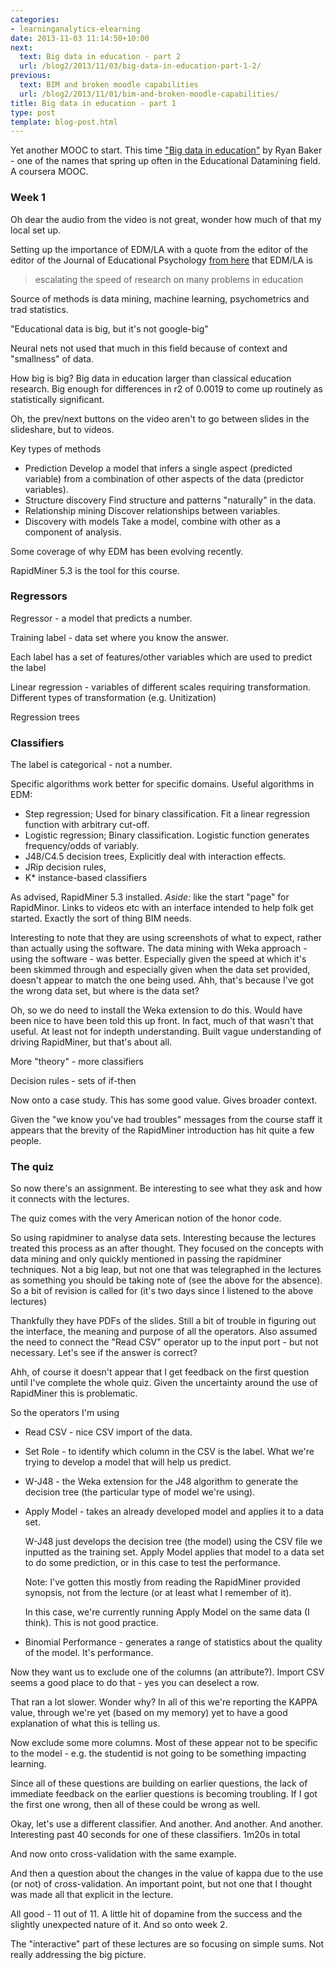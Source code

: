 ```yaml
---
categories:
- learninganalytics-elearning
date: 2013-11-03 11:14:50+10:00
next:
  text: Big data in education - part 2
  url: /blog2/2013/11/03/big-data-in-education-part-1-2/
previous:
  text: BIM and broken moodle capabilities
  url: /blog2/2013/11/01/bim-and-broken-moodle-capabilities/
title: Big data in education - part 1
type: post
template: blog-post.html
---
```

Yet another MOOC to start. This time ["Big data in education"](https://class.coursera.org/bigdata-edu-001/class/index) by Ryan Baker - one of the names that spring up often in the Educational Datamining field. A coursera MOOC.

### Week 1

Oh dear the audio from the video is not great, wonder how much of that my local set up.

Setting up the importance of EDM/LA with a quote from the editor of the editor of the Journal of Educational Psychology [from here](http://www.edweek.org/ew/articles/2010/12/13/15data.h30.html) that EDM/LA is

> escalating the speed of research on many problems in education

Source of methods is data mining, machine learning, psychometrics and trad statistics.

"Educational data is big, but it's not google-big"

Neural nets not used that much in this field because of context and "smallness" of data.

How big is big? Big data in education larger than classical education research. Big enough for differences in r2 of 0.0019 to come up routinely as statistically significant.

Oh, the prev/next buttons on the video aren't to go between slides in the slideshare, but to videos.

Key types of methods

- Prediction Develop a model that infers a single aspect (predicted variable) from a combination of other aspects of the data (predictor variables).
- Structure discovery Find structure and patterns "naturally" in the data.
- Relationship mining Discover relationships between variables.
- Discovery with models Take a model, combine with other as a component of analysis.

Some coverage of why EDM has been evolving recently.

RapidMiner 5.3 is the tool for this course.

### Regressors

Regressor - a model that predicts a number.

Training label - data set where you know the answer.

Each label has a set of features/other variables which are used to predict the label

Linear regression - variables of different scales requiring transformation. Different types of transformation (e.g. Unitization)

Regression trees

### Classifiers

The label is categorical - not a number.

Specific algorithms work better for specific domains. Useful algorithms in EDM:

- Step regression; Used for binary classification. Fit a linear regression function with arbitrary cut-off.
- Logistic regression; Binary classification. Logistic function generates frequency/odds of variably.
- J48/C4.5 decision trees, Explicitly deal with interaction effects.
- JRip decision rules,
- K\* instance-based classifiers

As advised, RapidMiner 5.3 installed. _Aside:_ like the start "page" for RapidMinor. Links to videos etc with an interface intended to help folk get started. Exactly the sort of thing BIM needs.

Interesting to note that they are using screenshots of what to expect, rather than actually using the software. The data mining with Weka approach - using the software - was better. Especially given the speed at which it's been skimmed through and especially given when the data set provided, doesn't appear to match the one being used. Ahh, that's because I've got the wrong data set, but where is the data set?

Oh, so we do need to install the Weka extension to do this. Would have been nice to have been told this up front. In fact, much of that wasn't that useful. At least not for indepth understanding. Built vague understanding of driving RapidMiner, but that's about all.

More "theory" - more classifiers

Decision rules - sets of if-then

Now onto a case study. This has some good value. Gives broader context.

Given the "we know you've had troubles" messages from the course staff it appears that the brevity of the RapidMiner introduction has hit quite a few people.

### The quiz

So now there's an assignment. Be interesting to see what they ask and how it connects with the lectures.

The quiz comes with the very American notion of the honor code.

So using rapidminer to analyse data sets. Interesting because the lectures treated this process as an after thought. They focused on the concepts with data mining and only quickly mentioned in passing the rapidminer techniques. Not a big leap, but not one that was telegraphed in the lectures as something you should be taking note of (see the above for the absence). So a bit of revision is called for (it's two days since I listened to the above lectures)

Thankfully they have PDFs of the slides. Still a bit of trouble in figuring out the interface, the meaning and purpose of all the operators. Also assumed the need to connect the "Read CSV" operator up to the input port - but not necessary. Let's see if the answer is correct?

Ahh, of course it doesn't appear that I get feedback on the first question until I've complete the whole quiz. Given the uncertainty around the use of RapidMiner this is problematic.

So the operators I'm using

- Read CSV - nice CSV import of the data.
- Set Role - to identify which column in the CSV is the label. What we're trying to develop a model that will help us predict.
- W-J48 - the Weka extension for the J48 algorithm to generate the decision tree (the particular type of model we're using).
- Apply Model - takes an already developed model and applies it to a data set.
    
    W-J48 just develops the decision tree (the model) using the CSV file we inputted as the training set. Apply Model applies that model to a data set to do some prediction, or in this case to test the performance.
    
    Note: I've gotten this mostly from reading the RapidMiner provided synopsis, not from the lecture (or at least what I remember of it).
    
    In this case, we're currently running Apply Model on the same data (I think). This is not good practice.
    
- Binomial Performance - generates a range of statistics about the quality of the model. It's performance.

Now they want us to exclude one of the columns (an attribute?). Import CSV seems a good place to do that - yes you can deselect a row.

That ran a lot slower. Wonder why? In all of this we're reporting the KAPPA value, through we're yet (based on my memory) yet to have a good explanation of what this is telling us.

Now exclude some more columns. Most of these appear not to be specific to the model - e.g. the studentid is not going to be something impacting learning.

Since all of these questions are building on earlier questions, the lack of immediate feedback on the earlier questions is becoming troubling. If I got the first one wrong, then all of these could be wrong as well.

Okay, let's use a different classifier. And another. And another. And another. Interesting past 40 seconds for one of these classifiers. 1m20s in total

And now onto cross-validation with the same example.

And then a question about the changes in the value of kappa due to the use (or not) of cross-validation. An important point, but not one that I thought was made all that explicit in the lecture.

All good - 11 out of 11. A little hit of dopamine from the success and the slightly unexpected nature of it. And so onto week 2.

The "interactive" part of these lectures are so focusing on simple sums. Not really addressing the big picture.